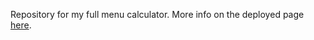 Repository for my full menu calculator. More info on the deployed page [here](https://grant-m-nelson.github.io/hero-resources/index.html).